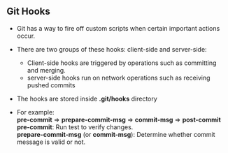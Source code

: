 ## Git Hooks

- Git has a way to fire off custom scripts when certain important actions occur.
- There are two groups of these hooks: client-side and server-side:
  - Client-side hooks are triggered by operations such as committing and merging.
  - server-side hooks run on network operations such as receiving pushed commits
- The hooks are stored inside **.git/hooks** directory

- For example:<br>
**pre-commit** => **prepare-commit-msg** => **commit-msg** => **post-commit**<br>
**pre-commit**: Run test to verify changes.<br>
**prepare-commit-msg** (or **commit-msg**): Determine whether commit message is valid or not.
